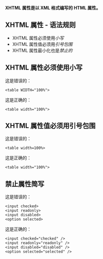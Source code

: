 **XHTML 属性是以 XML 格式编写的 HTML 属性。**

## XHTML 属性 - 语法规则

- XHTML 属性必须使用*小写*
- XHTML 属性值必须用*引号包围*
- XHTML 属性最小化也是*禁止的*

## XHTML 属性必须使用小写

这是错误的：

```
<table WIDTH="100%">
```

这是正确的：

```
<table width="100%">
```

## XHTML 属性值必须用引号包围

这是错误的：

```
<table width=100%>
```

这是正确的：

```
<table width="100%">
```

## 禁止属性简写

这是错误的：

```
<input checked>
<input readonly>
<input disabled>
<option selected>

```

这是正确的：

```
<input checked="checked" />
<input readonly="readonly" />
<input disabled="disabled" />
<option selected="selected" />
```